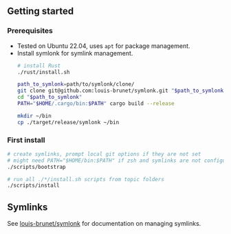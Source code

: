 ## Getting started

### Prerequisites
- Tested on Ubuntu 22.04, uses `apt` for package management.
- Install symlonk for symlink management.
    ```bash
    # install Rust
    ./rust/install.sh

    path_to_symlonk=path/to/symlonk/clone/
    git clone git@github.com:louis-brunet/symlonk.git "$path_to_symlonk"
    cd "$path_to_symlonk"
    PATH="$HOME/.cargo/bin:$PATH" cargo build --release

    mkdir ~/bin
    cp ./target/release/symlonk ~/bin
    ```

### First install
```bash
# create symlinks, prompt local git options if they are not set
# might need PATH="$HOME/bin:$PATH" if zsh and symlinks are not configured yet
./scripts/bootstrap

# run all ./*/install.sh scripts from topic folders
./scripts/install
```

## Symlinks
See [louis-brunet/symlonk](https://github.com/louis-brunet/symlonk) for documentation on managing symlinks.
